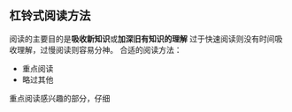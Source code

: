 ## 杠铃式阅读方法
阅读的主要目的是**吸收新知识**或**加深旧有知识的理解**
过于快速阅读则没有时间吸收理解，过慢阅读则容易分神。
合适的阅读方法：
- 重点阅读
- 略过其他

重点阅读感兴趣的部分，仔细

